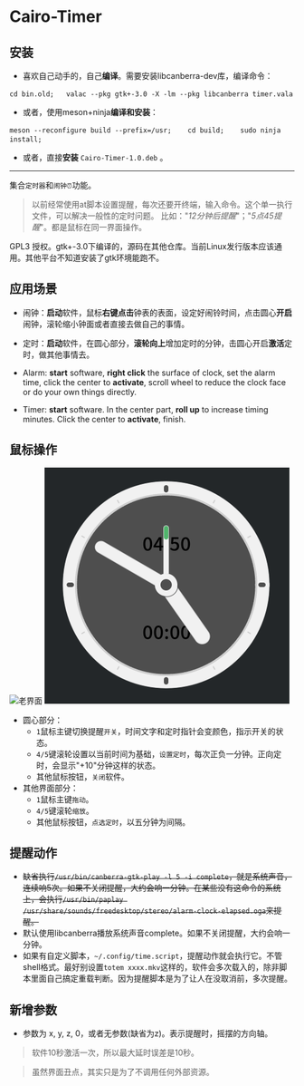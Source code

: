 # Cairo-Timer

## 安装

- 喜欢自己动手的，自己**编译**。需要安装libcanberra-dev库，编译命令：

```
cd bin.old;   valac --pkg gtk+-3.0 -X -lm --pkg libcanberra timer.vala
```

- 或者，使用meson+ninja**编译和安装**：

```
meson --reconfigure build --prefix=/usr;    cd build;    sudo ninja install;
```
- 或者，直接**安装**  `Cairo-Timer-1.0.deb` 。

---

集合`定时器`和`闹钟⏰`功能。
> 以前经常使用at脚本设置提醒，每次还要开终端，输入命令。这个单一执行文件，可以解决一般性的定时问题。
> 比如："*12分钟后提醒*"；"*5点45提醒*"。都是鼠标在同一界面操作。

GPL3 授权。gtk+-3.0下编译的，源码在其他仓库。当前Linux发行版本应该通用。其他平台不知道安装了gtk环境能跑不。

## 应用场景

- 闹钟：**启动**软件，鼠标**右键点击**钟表的表面，设定好闹铃时间，点击圆心**开启**闹钟，滚轮缩小钟面或者直接去做自己的事情。

- 定时：**启动**软件，在圆心部分，**滚轮向上**增加定时的分钟，击圆心开启**激活**定时，做其他事情去。

- Alarm: **start** software, **right click** the surface of clock, set the alarm time, click the center to **activate**, scroll wheel to reduce the clock face or do your own things directly.

- Timer: **start** software. In the center part, **roll up** to increase timing minutes. Click the center to **activate**, finish.

## 鼠标操作

![老界面](Screenshot0.png) ![新界面](Screenshot1.png)

* 圆心部分：
    * `1`鼠标主键切换提醒`开关`，时间文字和定时指针会变颜色，指示开关的状态。
    * `4/5`键滚轮设置以当前时间为基础，`设置定时`，每次正负一分钟。正向定时，会显示"+10"分钟这样的状态。
    * 其他鼠标按钮，`关闭`软件。
* 其他界面部分：
    * `1`鼠标主键`拖动`。
    * `4/5`键滚轮`缩放`。
    * 其他鼠标按钮，`点选定时`，以五分钟为间隔。

## 提醒动作
* ~~缺省执行`/usr/bin/canberra-gtk-play -l 5 -i complete`，就是系统声音，连续响5次。如果不关闭提醒，大约会响一分钟。在某些没有这命令的系统上，会执行`/usr/bin/paplay /usr/share/sounds/freedesktop/stereo/alarm-clock-elapsed.oga`来提醒。~~
* 默认使用libcanberra播放系统声音complete。如果不关闭提醒，大约会响一分钟。
* 如果有自定义脚本，`~/.config/time.script`，提醒动作就会执行它。不管shell格式。最好别设置`totem xxxx.mkv`这样的，软件会多次载入的，除非脚本里面自己搞定重载判断。因为提醒脚本是为了让人在没取消前，多次提醒。

## 新增参数
* 参数为 x, y, z, 0，或者无参数(缺省为z)。表示提醒时，摇摆的方向轴。


> 软件10秒激活一次，所以最大延时误差是10秒。

>虽然界面丑点，其实只是为了不调用任何外部资源。


